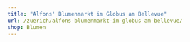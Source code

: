 ```yaml
---
title: "Alfons' Blumenmarkt im Globus am Bellevue"
url: /zuerich/alfons-blumenmarkt-im-globus-am-bellevue/
shop: Blumen
---
```

